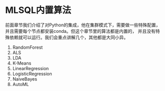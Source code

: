 # MLSQL内置算法

前面章节我们介绍了对Python的集成，他在集群模式下，需要做一些特殊配置，并且需要每个节点都安装conda。但这个章节里的算法都是内置的，
并且没有特殊依赖就可以运行。我们会重点讲解几个，其他都是大同小异。

1. RandomForest
2. ALS
4. LDA
4. K-Means
5. LinearRegression
6. LogisticRegression
7. NaiveBayes
8. AutoML